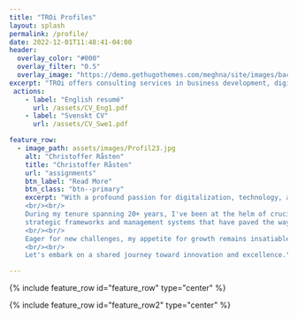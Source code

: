 ```yaml
---
title: "TROi Profiles"
layout: splash
permalink: /profile/
date: 2022-12-01T11:48:41-04:00
header:
  overlay_color: "#000"
  overlay_filter: "0.5"
  overlay_image: "https://demo.gethugothemes.com/meghna/site/images/backgrounds/hero-area.jpg"
excerpt: "TROi offers consulting services in business development, digitalization, enterprise and solution architecture with a focus on customer value, quality and efficiency"
 actions:
    - label: "English resumé"
      url: /assets/CV_Eng1.pdf
    - label: "Svenskt CV"
      url: /assets/CV_Swe1.pdf  

feature_row:
  - image_path: assets/images/Profil23.jpg
    alt: "Christoffer Råsten"
    title: "Christoffer Råsten"
    url: "assignments"
    btn_label: "Read More"
    btn_class: "btn--primary"
    excerpt: "With a profound passion for digitalization, technology, and efficiency, my journey has been defined by a relentless pursuit of innovation that serves the interests of businesses, users, customers, and even my own daily routines. With over two decades entrenched in the realm of Information Technology, I have embraced diverse leadership roles that have shaped my expertise and perspective.
    <br/><br/>
    During my tenure spanning 20+ years, I've been at the helm of crucial endeavors, most recently as a consultant contributing my skills to prestigious entities like Telia and TV4. Prior to this, I held pivotal positions, including that of Head of Architecture and Chief Architect. Notably, my role in the digital transformation of Afa Insurance stands as a testament to my influence in architecting IT     
    strategic frameworks and management systems that have paved the way for the organization's digital odyssey.
    <br/><br/>
    Eager for new challenges, my appetite for growth remains insatiable — no task is too monumental or trivial. I invite you to explore my portfolio or connect with me directly.
    <br/><br/>
    Let's embark on a shared journey toward innovation and excellence."

---
```

{% include feature_row id="feature_row" type="center" %}

{% include feature_row id="feature_row2" type="center" %}
